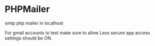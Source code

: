 # PHPMailer
smtp php mailer in localhost

For gmail accounts to test make sure to allow Less secure app access settings should be ON.

